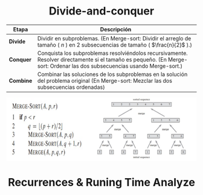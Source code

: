 <div align="center">

# Divide-and-conquer

</div>

| Etapa       | Descripción                                                                                                       |
|-------------|-------------------------------------------------------------------------------------------------------------------|
| **Divide**  | Dividir en subproblemas. (En Merge-sort: Dividir el arreglo de tamaño \( $n$ \) en 2 subsecuencias de tamaño \( $\frac{n}{2}$ \).)  |
| **Conquer** | Conquista los subproblemas resolviéndolos recursivamente. Resolver directamente si el tamaño es pequeño. (En Merge-sort: Ordenar las dos subsecuencias usando Merge-sort.) |
| **Combine** | Combinar las soluciones de los subproblemas en la solución del problema original (En Merge-sort: Mezclar las dos subsecuencias ordenadas)                               |


<div style="display: flex; justify-content: space-between;">
    <img src="./images/m_r.jpg" alt="merge-sort" width="45%">
    <img src="./images/m_r2.jpg" alt="merge-sort2" width="55%">
</div>

<div align = "center">

# Recurrences & Runing Time Analyze

</div>
